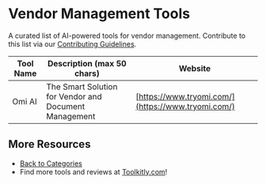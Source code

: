 # Vendor Management Tools

A curated list of AI-powered tools for vendor management. Contribute to this list via our [Contributing Guidelines](../CONTRIBUTING.md).

| Tool Name | Description (max 50 chars) | Website |
|-----------|----------------------------|---------|
| Omi AI | The Smart Solution for Vendor and Document Management | [https://www.tryomi.com/](https://www.tryomi.com/) |

## More Resources
- [Back to Categories](../README.md)
- Find more tools and reviews at [Toolkitly.com](https://toolkitly.com)!
